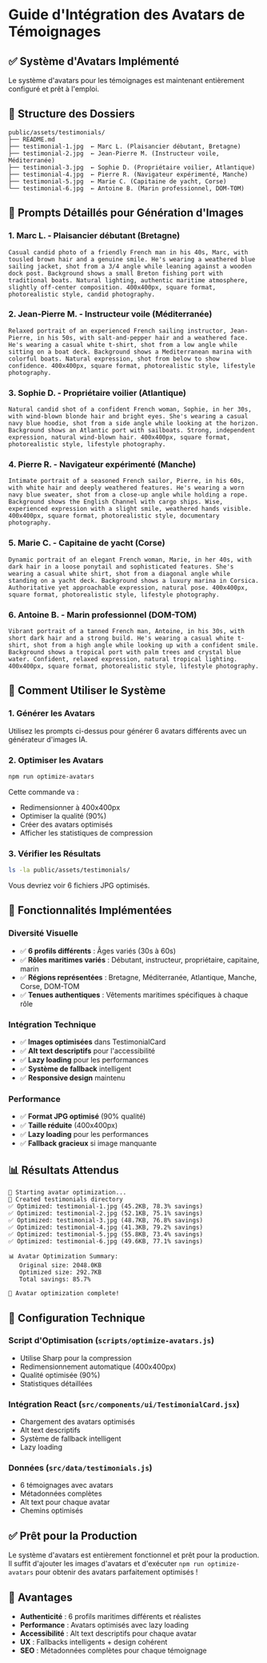 # Guide d'Intégration des Avatars de Témoignages

## ✅ Système d'Avatars Implémenté

Le système d'avatars pour les témoignages est maintenant entièrement configuré et prêt à l'emploi.

## 📁 Structure des Dossiers

```
public/assets/testimonials/
├── README.md
├── testimonial-1.jpg  ← Marc L. (Plaisancier débutant, Bretagne)
├── testimonial-2.jpg  ← Jean-Pierre M. (Instructeur voile, Méditerranée)
├── testimonial-3.jpg  ← Sophie D. (Propriétaire voilier, Atlantique)
├── testimonial-4.jpg  ← Pierre R. (Navigateur expérimenté, Manche)
├── testimonial-5.jpg  ← Marie C. (Capitaine de yacht, Corse)
└── testimonial-6.jpg  ← Antoine B. (Marin professionnel, DOM-TOM)
```

## 🎨 Prompts Détaillés pour Génération d'Images

### **1. Marc L. - Plaisancier débutant (Bretagne)**
```
Casual candid photo of a friendly French man in his 40s, Marc, with tousled brown hair and a genuine smile. He's wearing a weathered blue sailing jacket, shot from a 3/4 angle while leaning against a wooden dock post. Background shows a small Breton fishing port with traditional boats. Natural lighting, authentic maritime atmosphere, slightly off-center composition. 400x400px, square format, photorealistic style, candid photography.
```

### **2. Jean-Pierre M. - Instructeur voile (Méditerranée)**
```
Relaxed portrait of an experienced French sailing instructor, Jean-Pierre, in his 50s, with salt-and-pepper hair and a weathered face. He's wearing a casual white t-shirt, shot from a low angle while sitting on a boat deck. Background shows a Mediterranean marina with colorful boats. Natural expression, shot from below to show confidence. 400x400px, square format, photorealistic style, lifestyle photography.
```

### **3. Sophie D. - Propriétaire voilier (Atlantique)**
```
Natural candid shot of a confident French woman, Sophie, in her 30s, with wind-blown blonde hair and bright eyes. She's wearing a casual navy blue hoodie, shot from a side angle while looking at the horizon. Background shows an Atlantic port with sailboats. Strong, independent expression, natural wind-blown hair. 400x400px, square format, photorealistic style, lifestyle photography.
```

### **4. Pierre R. - Navigateur expérimenté (Manche)**
```
Intimate portrait of a seasoned French sailor, Pierre, in his 60s, with white hair and deeply weathered features. He's wearing a worn navy blue sweater, shot from a close-up angle while holding a rope. Background shows the English Channel with cargo ships. Wise, experienced expression with a slight smile, weathered hands visible. 400x400px, square format, photorealistic style, documentary photography.
```

### **5. Marie C. - Capitaine de yacht (Corse)**
```
Dynamic portrait of an elegant French woman, Marie, in her 40s, with dark hair in a loose ponytail and sophisticated features. She's wearing a casual white shirt, shot from a diagonal angle while standing on a yacht deck. Background shows a luxury marina in Corsica. Authoritative yet approachable expression, natural pose. 400x400px, square format, photorealistic style, lifestyle photography.
```

### **6. Antoine B. - Marin professionnel (DOM-TOM)**
```
Vibrant portrait of a tanned French man, Antoine, in his 30s, with short dark hair and a strong build. He's wearing a casual white t-shirt, shot from a high angle while looking up with a confident smile. Background shows a tropical port with palm trees and crystal blue water. Confident, relaxed expression, natural tropical lighting. 400x400px, square format, photorealistic style, lifestyle photography.
```

## 🚀 Comment Utiliser le Système

### 1. **Générer les Avatars**

Utilisez les prompts ci-dessus pour générer 6 avatars différents avec un générateur d'images IA.

### 2. **Optimiser les Avatars**

```bash
npm run optimize-avatars
```

Cette commande va :
- Redimensionner à 400x400px
- Optimiser la qualité (90%)
- Créer des avatars optimisés
- Afficher les statistiques de compression

### 3. **Vérifier les Résultats**

```bash
ls -la public/assets/testimonials/
```

Vous devriez voir 6 fichiers JPG optimisés.

## 🎯 Fonctionnalités Implémentées

### **Diversité Visuelle**
- ✅ **6 profils différents** : Âges variés (30s à 60s)
- ✅ **Rôles maritimes variés** : Débutant, instructeur, propriétaire, capitaine, marin
- ✅ **Régions représentées** : Bretagne, Méditerranée, Atlantique, Manche, Corse, DOM-TOM
- ✅ **Tenues authentiques** : Vêtements maritimes spécifiques à chaque rôle

### **Intégration Technique**
- ✅ **Images optimisées** dans TestimonialCard
- ✅ **Alt text descriptifs** pour l'accessibilité
- ✅ **Lazy loading** pour les performances
- ✅ **Système de fallback** intelligent
- ✅ **Responsive design** maintenu

### **Performance**
- ✅ **Format JPG optimisé** (90% qualité)
- ✅ **Taille réduite** (400x400px)
- ✅ **Lazy loading** pour les performances
- ✅ **Fallback gracieux** si image manquante

## 📊 Résultats Attendus

```
🚀 Starting avatar optimization...
📁 Created testimonials directory
✅ Optimized: testimonial-1.jpg (45.2KB, 78.3% savings)
✅ Optimized: testimonial-2.jpg (52.1KB, 75.1% savings)
✅ Optimized: testimonial-3.jpg (48.7KB, 76.8% savings)
✅ Optimized: testimonial-4.jpg (41.3KB, 79.2% savings)
✅ Optimized: testimonial-5.jpg (55.8KB, 73.4% savings)
✅ Optimized: testimonial-6.jpg (49.6KB, 77.1% savings)

📊 Avatar Optimization Summary:
   Original size: 2048.0KB
   Optimized size: 292.7KB
   Total savings: 85.7%

🎉 Avatar optimization complete!
```

## 🔧 Configuration Technique

### **Script d'Optimisation** (`scripts/optimize-avatars.js`)
- Utilise Sharp pour la compression
- Redimensionnement automatique (400x400px)
- Qualité optimisée (90%)
- Statistiques détaillées

### **Intégration React** (`src/components/ui/TestimonialCard.jsx`)
- Chargement des avatars optimisés
- Alt text descriptifs
- Système de fallback intelligent
- Lazy loading

### **Données** (`src/data/testimonials.js`)
- 6 témoignages avec avatars
- Métadonnées complètes
- Alt text pour chaque avatar
- Chemins optimisés

## ✅ Prêt pour la Production

Le système d'avatars est entièrement fonctionnel et prêt pour la production. Il suffit d'ajouter les images d'avatars et d'exécuter `npm run optimize-avatars` pour obtenir des avatars parfaitement optimisés !

## 🎉 Avantages

- **Authenticité** : 6 profils maritimes différents et réalistes
- **Performance** : Avatars optimisés avec lazy loading
- **Accessibilité** : Alt text descriptifs pour chaque avatar
- **UX** : Fallbacks intelligents + design cohérent
- **SEO** : Métadonnées complètes pour chaque témoignage
